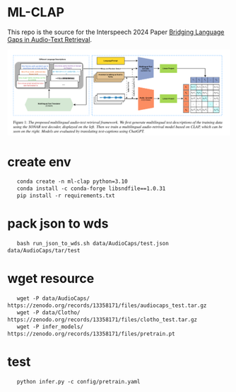 # ML-CLAP

This repo is the source for the Interspeech 2024 Paper [Bridging Language Gaps in Audio-Text Retrieval](https://arxiv.org/abs/2406.07012). 


![Framework](figures/framework.png)

# create env
```
   conda create -n ml-clap python=3.10
   conda install -c conda-forge libsndfile==1.0.31
   pip install -r requirements.txt 
```
# pack json  to wds
```
   bash run_json_to_wds.sh data/AudioCaps/test.json data/AudioCaps/tar/test
```
# wget resource
```
   wget -P data/AudioCaps/ https://zenodo.org/records/13358171/files/audiocaps_test.tar.gz
   wget -P data/Clotho/ https://zenodo.org/records/13358171/files/clotho_test.tar.gz
   wget -P infer_models/ https://zenodo.org/records/13358171/files/pretrain.pt
```
# test
```
   python infer.py -c config/pretrain.yaml
```
